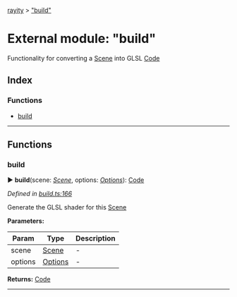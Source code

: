 [rayity](../README.md) > ["build"](../modules/_build_.md)



# External module: "build"


Functionality for converting a [Scene](../interfaces/_scene_.scene.md) into GLSL [Code](_expression_.md#code)

## Index

### Functions

* [build](_build_.md#build)



---
## Functions
<a id="build"></a>

###  build

► **build**(scene: *[Scene](../interfaces/_scene_.scene.md)*, options: *[Options](../interfaces/_options_.options.md)*): [Code](_expression_.md#code)




*Defined in [build.ts:166](https://github.com/gribbet/rayity/blob/3875d6f/src/build.ts#L166)*



Generate the GLSL shader for this [Scene](../interfaces/_scene_.scene.md)


**Parameters:**

| Param | Type | Description |
| ------ | ------ | ------ |
| scene | [Scene](../interfaces/_scene_.scene.md)   |  - |
| options | [Options](../interfaces/_options_.options.md)   |  - |





**Returns:** [Code](_expression_.md#code)





___


